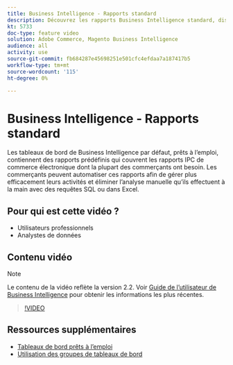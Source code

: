 ```yaml
---
title: Business Intelligence - Rapports standard
description: Découvrez les rapports Business Intelligence standard, disponibles en standard.
kt: 5733
doc-type: feature video
solution: Adobe Commerce, Magento Business Intelligence
audience: all
activity: use
source-git-commit: fb684287e45698251e501cfc4efdaa7a187417b5
workflow-type: tm+mt
source-wordcount: '115'
ht-degree: 0%

---
```



# Business Intelligence - Rapports standard

Les tableaux de bord de Business Intelligence par défaut, prêts à l’emploi, contiennent des rapports prédéfinis qui couvrent les rapports IPC de commerce électronique dont la plupart des commerçants ont besoin. Les commerçants peuvent automatiser ces rapports afin de gérer plus efficacement leurs activités et éliminer l’analyse manuelle qu’ils effectuent à la main avec des requêtes SQL ou dans Excel.

## Pour qui est cette vidéo ?

- Utilisateurs professionnels
- Analystes de données

## Contenu vidéo

>[!NOTE]
>
>Le contenu de la vidéo reflète la version 2.2. Voir [Guide de l’utilisateur de Business Intelligence](https://docs.magento.com/mbi/) pour obtenir les informations les plus récentes.

>[!VIDEO](https://video.tv.adobe.com/v/35987?quality=12&learn=on)

## Ressources supplémentaires

- [Tableaux de bord prêts à l’emploi](https://docs.magento.com/mbi/data-user/dashboards/dashboards-pro.html)
- [Utilisation des groupes de tableaux de bord](https://docs.magento.com/mbi/data-user/dashboards/using-dashboard-groups.html)
